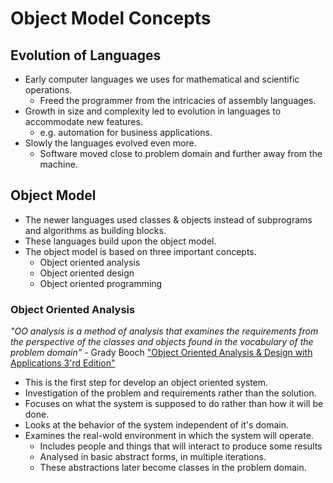 # Object Model Concepts

## Evolution of Languages

- Early computer languages we uses for mathematical and scientific operations.
    - Freed the programmer from the intricacies of assembly languages.
- Growth in size and complexity led to evolution in languages to accommodate new features. 
    - e.g. automation for business applications.
- Slowly the languages evolved even more.
    - Software moved close to problem domain and further away from the machine. 

## Object Model

- The newer languages used classes & objects instead of subprograms and algorithms as building blocks.
- These languages build upon the object model.
- The object model is based on three important concepts.
    - Object oriented analysis
    - Object oriented design
    - Object oriented programming

### Object Oriented Analysis

*"OO analysis is a method of analysis that examines the requirements from the perspective of the classes and objects found in the vocabulary of the problem domain"*
                                        - Grady Booch
                                        ["Object Oriented Analysis & Design with Applications 3'rd Edition"](https://learning.oreilly.com/library/view/object-oriented-analysis-and/9780201895513/)
- This is the first step for develop an object oriented system.
- Investigation of the problem and requirements rather than the solution.
- Focuses on what the system is supposed to do rather than how it will be done. 
- Looks at the behavior of the system independent of it's domain.
- Examines the real-wold environment in which the system will operate. 
    - Includes people and things that will interact to produce some results
    - Analysed in basic abstract forms, in multiple iterations.
    - These abstractions later become classes in the problem domain.


